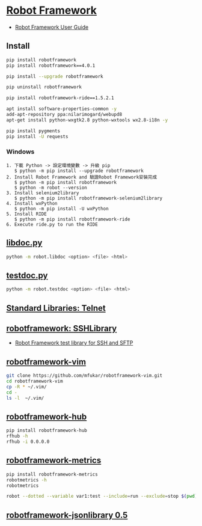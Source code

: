 ﻿# [Robot Framework](https://robotframework.org/)

- [Robot Framework User Guide](https://robotframework.org/robotframework/latest/RobotFrameworkUserGuide.html)

## Install

```bash
pip install robotframework
pip install robotframework==4.0.1

pip install --upgrade robotframework

pip uninstall robotframework
```

```bash
pip install robotframework-ride==1.5.2.1

apt install software-properties-common -y
add-apt-repository ppa:nilarimogard/webupd8
apt-get install python-wxgtk2.8 python-wxtools wx2.8-i18n -y

pip install pygments
pip install -U requests
```

### Windows

```text
1. 下載 Python -> 設定環境變數 -> 升級 pip
   $ python -m pip install --upgrade robotframework
2. Install Robot Framework and 驗證Robot Framework安裝完成
   $ python -m pip install robotframework
   $ python -m robot --version
3. Install selenium2library
   $ python -m pip install robotframework-selenium2library
4. Install wxPython
   $ python -m pip install -U wxPython
5. Install RIDE
   $ python -m pip install robotframework-ride
6. Execute ride.py to run the RIDE
```

## [libdoc.py](https://robotframework.org/robotframework/2.1.2/tools/libdoc.html)

```bash
python -m robot.libdoc <option> <file> <html>
```

## [testdoc.py](https://robotframework.org/robotframework/2.1.2/tools/testdoc.html)

```bash
python -m robot.testdoc <option> <file> <html>
```

## [Standard Libraries: Telnet](https://robotframework.org/robotframework/latest/libraries/Telnet.html)

## [robotframework: SSHLibrary](http://robotframework.org/SSHLibrary/SSHLibrary.html)

- [Robot Framework test library for SSH and SFTP](https://github.com/robotframework/SSHLibrary)

## [robotframework-vim](https://github.com/mfukar/robotframework-vim)

```bash
git clone https://github.com/mfukar/robotframework-vim.git
cd robotframework-vim
cp -R * ~/.vim/
cd -
ls -l  ~/.vim/
```

## [robotframework-hub](https://github.com/boakley/robotframework-hub)

```bash
pip install robotframework-hub
rfhub -h
rfhub -i 0.0.0.0
```

## [robotframework-metrics](https://github.com/adiralashiva8/robotframework-metrics)

```bash
pip install robotframework-metrics
robotmetrics -h
robotmetrics
```

```bash
robot --dotted --variable var1:test --include=run --exclude=stop $(pwd)
```

## [robotframework-jsonlibrary 0.5](https://pypi.org/project/robotframework-jsonlibrary/)
